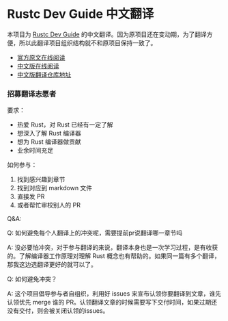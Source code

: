 # Rustc Dev Guide 中文翻译

本项目为 [Rustc Dev Guide](https://github.com/rust-lang/rustc-dev-guide) 的中文翻译。因为原项目还在变动期，为了翻译方便，所以此翻译项目组织结构就不和原项目保持一致了。

- [官方原文在线阅读](https://rustc-dev-guide.rust-lang.org/)
- [中文版在线阅读](https://rustcrustc.github.io/rustc-dev-guide-zh/)
- [中文版翻译仓库地址](https://github.com/RustcRustc/rustc-dev-guide-zh)

### 招募翻译志愿者

要求：

- 热爱 Rust，对 Rust 已经有一定了解
- 想深入了解 Rust 编译器
- 想为 Rust 编译器做贡献
- 业余时间充足

如何参与：

1. 找到感兴趣到章节
2. 找到对应到 markdown 文件
3. 直接发 PR 
4. 或者帮忙审校别人的 PR

Q&A:

Q: 如何避免每个人翻译上的冲突呢，需要提前pr说翻译哪一章节吗

A: 没必要怕冲突，对于参与翻译的来说，翻译本身也是一次学习过程，是有收获的。了解编译器工作原理对理解 Rust 概念也有帮助的。如果同一篇有多个翻译，那我这边选翻译更好的就可以了。

Q: 如何避免冲突？

A: 这个项目倡导参与者自组织，利用好 issues 来宣布认领你要翻译到文章，谁先认领优先 merge 谁的 PR。认领翻译文章的时候需要写下交付时间，如果过期还没有交付，则会被关闭认领的issues。
